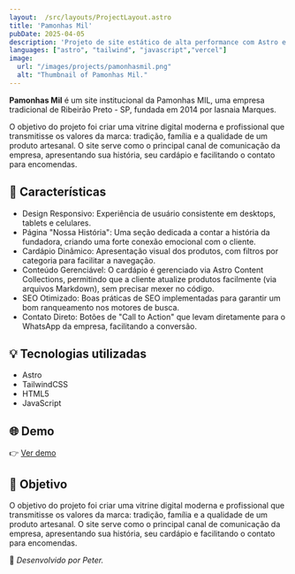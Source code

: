 ```yaml
---
layout:  /src/layouts/ProjectLayout.astro
title: 'Pamonhas Mil'
pubDate: 2025-04-05
description: 'Projeto de site estático de alta performance com Astro e Tailwind CSS para a Pamonhas MIL, uma pamonharia tradicional.'
languages: ["astro", "tailwind", "javascript","vercel"]
image:
  url: "/images/projects/pamonhasmil.png"
  alt: "Thumbnail of Pamonhas Mil."
---
```


**Pamonhas Mil** é um site institucional da Pamonhas MIL, uma empresa tradicional de Ribeirão Preto - SP, fundada em 2014 por Iasnaia Marques.

O objetivo do projeto foi criar uma vitrine digital moderna e profissional que transmitisse os valores da marca: tradição, família e a qualidade de um produto artesanal. O site serve como o principal canal de comunicação da empresa, apresentando sua história, seu cardápio e facilitando o contato para encomendas.

## 🧩 Características

- Design Responsivo: Experiência de usuário consistente em desktops, tablets e celulares.
- Página "Nossa História": Uma seção dedicada a contar a história da fundadora, criando uma forte conexão emocional com o cliente.
- Cardápio Dinâmico: Apresentação visual dos produtos, com filtros por categoria para facilitar a navegação.
- Conteúdo Gerenciável: O cardápio é gerenciado via Astro Content Collections, permitindo que a cliente atualize produtos facilmente (via arquivos Markdown), sem precisar mexer no código.
- SEO Otimizado: Boas práticas de SEO implementadas para garantir um bom ranqueamento nos motores de busca.
- Contato Direto: Botões de "Call to Action" que levam diretamente para o WhatsApp da empresa, facilitando a conversão.

## 💡 Tecnologias utilizadas

- Astro
- TailwindCSS
- HTML5
- JavaScript

## 🌐 Demo

👉 [Ver demo](https://pamonhas-mil-site.vercel.app)

## 🎯 Objetivo

O objetivo do projeto foi criar uma vitrine digital moderna e profissional que transmitisse os valores da marca: tradição, família e a qualidade de um produto artesanal. O site serve como o principal canal de comunicação da empresa, apresentando sua história, seu cardápio e facilitando o contato para encomendas.


🚀 *Desenvolvido por Peter.*
